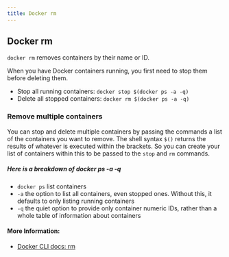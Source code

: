 ```yaml
---
title: Docker rm
---
```


## Docker rm

`docker rm` removes containers by their name or ID.  

When you have Docker containers running, you first need to stop them before deleting them.  

- Stop all running containers: `docker stop $(docker ps -a -q)`  
- Delete all stopped containers: `docker rm $(docker ps -a -q)`

### Remove multiple containers

You can stop and delete multiple containers by passing the commands a list of the containers you want to remove. The shell syntax `$()` returns the results of whatever is executed within the brackets. So you can create your list of containers within this to be passed to the `stop` and `rm` commands.

##### Here is a breakdown of docker ps -a -q

- `docker ps` list containers
- `-a` the option to list all containers, even stopped ones. Without this, it defaults to only listing running containers
- `-q` the quiet option to provide only container numeric IDs, rather than a whole table of information about containers

#### More Information:
- [Docker CLI docs: rm](https://docs.docker.com/engine/reference/commandline/rm/)
